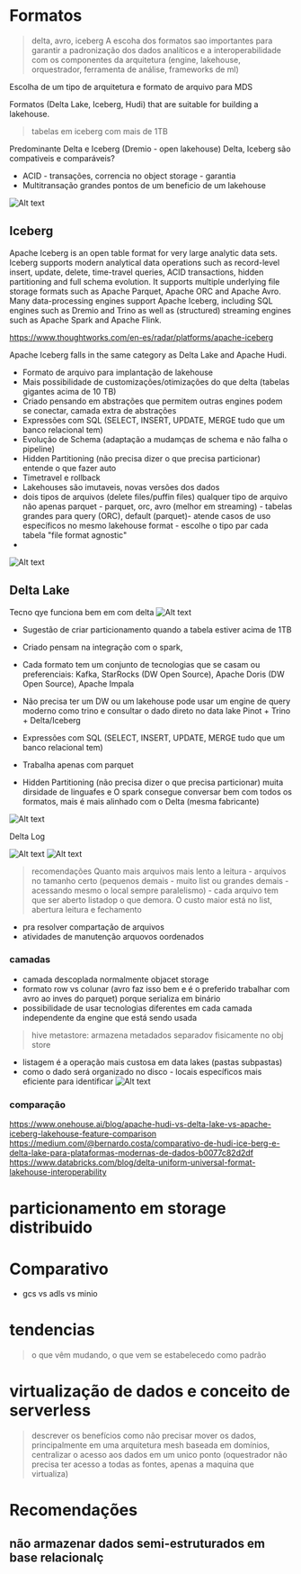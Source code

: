 
# Formatos
> delta, avro, iceberg
A escoha dos formatos sao importantes para garantir a padronização dos dados analíticos e a interoperabilidade com os componentes da arquitetura (engine, lakehouse, orquestrador, ferramenta de análise, frameworks de ml)

Escolha de um tipo de arquitetura e formato de arquivo para MDS

Formatos (Delta Lake, Iceberg, Hudi) that are suitable for building a lakehouse.

> tabelas em iceberg com mais de 1TB

Predominante Delta e Iceberg (Dremio - open lakehouse)
Delta, Iceberg são compativeis e comparáveis?

- ACID - transações, correncia no object storage - garantia
- Multitransação grandes pontos de um beneficio de um lakehouse


![Alt text](image-6.png)


## Iceberg

Apache Iceberg is an open table format for very large analytic data sets. Iceberg supports modern analytical data operations such as record-level insert, update, delete, time-travel queries, ACID transactions, hidden partitioning and full schema evolution. It supports multiple underlying file storage formats such as Apache Parquet, Apache ORC and Apache Avro. Many data-processing engines support Apache Iceberg, including SQL engines such as Dremio and Trino as well as (structured) streaming engines such as Apache Spark and Apache Flink.

https://www.thoughtworks.com/en-es/radar/platforms/apache-iceberg

Apache Iceberg falls in the same category as Delta Lake and Apache Hudi.
- Formato de arquivo para implantação de lakehouse
- Mais possibilidade de customizações/otimizações do que delta (tabelas gigantes acima de 10 TB)
- Criado pensando em abstrações que permitem outras engines podem se conectar, camada extra de abstrações  
- Expressões com SQL (SELECT, INSERT, UPDATE, MERGE tudo que um banco relacional tem)
- Evolução de Schema (adaptação a mudamças de schema e não falha o pipeline) 
- Hidden Partitioning (não precisa dizer o que precisa particionar) entende o que fazer auto
- Timetravel e rollback
- Lakehouses são imutaveis, novas versões dos dados
- dois tipos de arquivos (delete files/puffin files) qualquer tipo de arquivo não apenas parquet - parquet, orc, avro (melhor em streaming) - tabelas grandes para query (ORC), default (parquet)- atende casos de uso específicos no mesmo lakehouse format - escolhe o tipo par cada tabela "file format agnostic"
- 

![Alt text](image-4.png)


## Delta Lake
Tecno qye funciona bem em com delta
![Alt text](image-7.png)
- Sugestão de criar particionamento quando a tabela estiver acima de 1TB
- Criado pensam na integração com o spark, 
- Cada formato tem um conjunto de tecnologias que se casam ou preferenciais: Kafka, StarRocks (DW Open Source), Apache Doris (DW Open Source), Apache Impala 
- Não precisa ter um DW ou um lakehouse pode usar um engine de query moderno como trino e consultar o dado direto no data lake Pinot + Trino + Delta/Iceberg
- Expressões com SQL (SELECT, INSERT, UPDATE, MERGE tudo que um banco relacional tem)
- Trabalha apenas com parquet

- Hidden Partitioning (não precisa dizer o que precisa particionar)
muita dirsidade de linguafes e
O spark consegue conversar bem com todos os formatos, mais é mais alinhado com o Delta (mesma fabricante) 

![Alt text](image-8.png)

Delta Log

![Alt text](image-9.png)
![Alt text](image-10.png)


> recomendações
Quanto mais arquivos mais lento a leitura - arquivos no tamanho certo (pequenos demais - muito list ou grandes demais - acessando mesmo o local sempre paralelismo) - cada arquivo tem que ser aberto listadop o 
que demora. O custo maior está no list, abertura leitura e fechamento
- pra resolver compartação de arquivos
- atividades de  manutenção arquovos oordenados





### camadas
- camada descoplada normalmente objacet storage
- formato row vs colunar (avro faz isso bem e é o preferido trabalhar com avro ao inves do parquet) porque serializa em binário
- possibilidade de usar tecnologias diferentes em cada camada independente da engine que está sendo usada

> hive metastore: armazena metadados separadov fisicamente no obj store
- listagem é a operação mais custosa em data lakes (pastas subpastas)
- como o dado será organizado no disco - locais específicos mais eficiente para identificar
![Alt text](image-5.png)




### comparação
https://www.onehouse.ai/blog/apache-hudi-vs-delta-lake-vs-apache-iceberg-lakehouse-feature-comparison
https://medium.com/@bernardo.costa/comparativo-de-hudi-ice-berg-e-delta-lake-para-plataformas-modernas-de-dados-b0077c82d2df
https://www.databricks.com/blog/delta-uniform-universal-format-lakehouse-interoperability

# particionamento em storage distribuido


# Comparativo
- gcs vs adls vs minio

# tendencias
> o que vêm mudando, o que vem se estabelecedo como padrão


# virtualização de dados e conceito de serverless
> descrever os benefícios como não precisar mover os dados, principalmente em uma arquitetura mesh baseada em domínios, centralizar o acesso aos dados em um unico ponto (oquestrador não precisa ter acesso a todas as fontes, apenas a maquina que virtualiza) 

# Recomendações


## não armazenar dados semi-estruturados em base relacionalç
